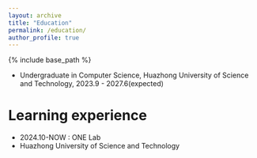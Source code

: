 ```yaml
---
layout: archive
title: "Education"
permalink: /education/
author_profile: true
---
```


{% include base_path %}



* Undergraduate in Computer Science, Huazhong University of Science and Technology, 2023.9 - 2027.6(expected)


Learning experience
======
* 2024.10-NOW : ONE Lab
* Huazhong University of Science and Technology
<!-- * Duties includes: Updates and improvements to template -->
<!-- * Supervisor: The Users -->

<!-- * Fall 2015: Research Assistant
* GitHub University
* Duties included: Merging pull requests
* Supervisor: Professor Hub

* Summer 2015: Research Assistant
* GitHub University
* Duties included: Tagging issues
* Supervisor: Professor Git -->

<!-- Skills
======
* Skill 1
* Skill 2
* Sub-skill 2.1
* Sub-skill 2.2
* Sub-skill 2.3
* Skill 3

Publications
======
<ul>{% for post in site.publications reversed %}
    {% include archive-single-cv.html %}
    {% endfor %}</ul>

Talks
======
<ul>{% for post in site.talks reversed %}
    {% include archive-single-talk-cv.html %}
    {% endfor %}</ul>

Teaching
======
<ul>{% for post in site.teaching reversed %}
    {% include archive-single-cv.html %}
    {% endfor %}</ul>

Service and leadership
======
* Currently signed in to 43 different slack teams -->
